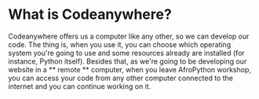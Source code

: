 # What is Codeanywhere?

Codeanywhere offers us a computer like any other, so we can develop our code. The thing is, when you use it, you can choose which operating system you're going to use and some resources already are installed (for instance, Python itself). Besides that, as we're going to be developing our website in a ** remote ** computer, when you leave AfroPython workshop, you can access your code from any other computer connected to the internet and you can continue working on it.